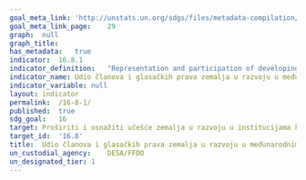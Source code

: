 ```yaml
---	
goal_meta_link:	'http://unstats.un.org/sdgs/files/metadata-compilation/Metadata-Goal-16.pdf'
goal_meta_link_page:	29
graph:	null
graph_title:	
has_metadata:	true
indicator:	16.8.1
indicator_definition:	"Representation and participation of developing countries in international organizations, including international financial institutions, is often below their relative weight in the world. This indicator would measure the representativeness of developing countries in international organizations. This indicator would be easily measurable by way of data collected by international organizations. The indicator would require a list of international organizations that would be included in the calculation. The indicator could be calculated by taking the simple average of the international organizations on the list. The phrase \"global governance\" in the target would suggest that the list of international organizations should be limited to organizations with a global mandate, which could, for example, include the governing bodies of all agencies, funds and programmes of the UN system (including and the IMF and the World Bank), but also the Preparatory Commission for the Comprehensive Nuclear-Test-Ban Treaty Organization (CTBTO), International Atomic Energy Agency (IAEA), Organisation for the Prohibition of Chemical Weapons (OPCW) and the World Trade Organization (WTO). This is a global indicator, not a national indicator. National Statistical Offices need not be involved. The rating CBB from the survey is, therefore, odd, especially the C rating because the data on membership and voting rights is readily available, for example, from the IMF and the World Bank. This indicator also relates to: \tTarget 10.6 (which focuses on global international economic and financial institutions). \tTarget 16.3 (rule of law at international level). \tTarget 16.7 (which focuses on inclusive, participatory and representative decision-making at all levels)"
indicator_name:	Udio članova i glasačkih prava zemalja u razvoju u međunarodnim organizacijama
indicator_variable:	null
layout:	indicator
permalink:	/16-8-1/
published:	true
sdg_goal:	16
target:	Proširiti i osnažiti učešće zemalja u razvoju u institucijama koje upravljaju na globalnoj razini
target_id:	'16.8'
title:	Udio članova i glasačkih prava zemalja u razvoju u međunarodnim organizacijama
un_custodial_agency:	DESA/FFDO
un_designated_tier:	1
---	
```

